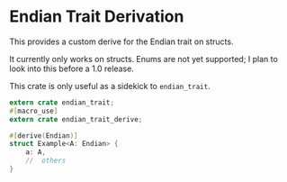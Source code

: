 # Endian Trait Derivation

This provides a custom derive for the Endian trait on structs.

It currently only works on structs. Enums are not yet supported; I plan to look
into this before a 1.0 release.

This crate is only useful as a sidekick to `endian_trait`.

```rust
extern crate endian_trait;
#[macro_use]
extern crate endian_trait_derive;

#[derive(Endian)]
struct Example<A: Endian> {
    a: A,
    //  others
}
```
